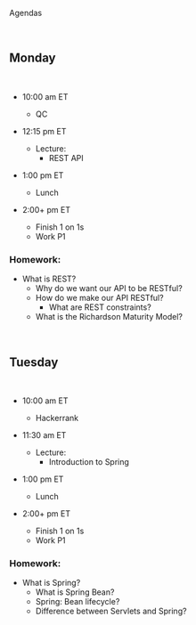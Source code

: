 Agendas

<br>

## Monday

<br>

- 10:00 am ET
  - QC


- 12:15 pm ET
  - Lecture:
    - REST API


- 1:00 pm ET
  - Lunch


- 2:00+ pm ET
  - Finish 1 on 1s
  - Work P1

    
### Homework:
- What is REST?
  - Why do we want our API to be RESTful?
  - How do we make our API RESTful?
    - What are REST constraints?
  - What is the Richardson Maturity Model?
  
<br>

## Tuesday

<br>

- 10:00 am ET
  - Hackerrank

- 11:30 am ET
  - Lecture:
    - Introduction to Spring

- 1:00 pm ET
  - Lunch


- 2:00+ pm ET
  - Finish 1 on 1s
  - Work P1


### Homework:
- What is Spring?
  - What is Spring Bean?
  - Spring: Bean lifecycle?
  - Difference between Servlets and Spring?